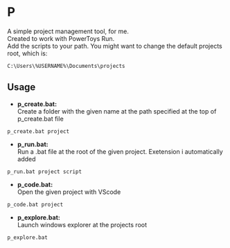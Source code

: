 # P

A simple project management tool, for me.  
Created to work with PowerToys Run.  
Add the scripts to your path.
You might want to change the default projects root, which is:
```
C:\Users\%USERNAME%\Documents\projects
```

## Usage

- **p_create.bat:**  
 Create a folder with the given name at the path specified at the top of p_create.bat file  
```
p_create.bat project
```
- **p_run.bat:**  
Run a .bat file at the root of the given project. Exetension i automatically added
```
p_run.bat project script
```
- **p_code.bat:**  
Open the given project with VScode  
```
p_code.bat project
```
- **p_explore.bat:**  
Launch windows explorer at the projects root  
```
p_explore.bat
```
